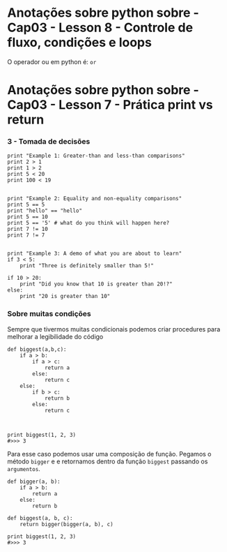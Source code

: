 # Anotações sobre python sobre - Cap03 - Lesson 8 - Controle de fluxo, condições e loops

O operador ou em python é: `or`

# Anotações sobre python sobre - Cap03 - Lesson 7 - Prática print vs return


### 3 - Tomada de decisões
```
print "Example 1: Greater-than and less-than comparisons"
print 2 > 1
print 1 > 2
print 5 < 20
print 100 < 19


print "Example 2: Equality and non-equality comparisons"
print 5 == 5
print "hello" == "hello"
print 5 == 10
print 5 == '5' # what do you think will happen here?
print 7 != 10
print 7 != 7


print "Example 3: A demo of what you are about to learn"
if 3 < 5:
    print "Three is definitely smaller than 5!"

if 10 > 20: 
    print "Did you know that 10 is greater than 20!?"
else:
    print "20 is greater than 10"
```

### Sobre muitas condições
Sempre que tivermos muitas condicionais podemos criar procedures para melhorar
a legibilidade do código

```
def biggest(a,b,c):
    if a > b:
        if a > c:
            return a
        else:
            return c
    else:
        if b > c:
            return b
        else:
            return c



print biggest(1, 2, 3)
#>>> 3
```
Para esse caso podemos usar uma composição de função. Pegamos o método `bigger` e
e retornamos dentro da função `biggest` passando os `argumentos`.

```
def bigger(a, b):
    if a > b:
        return a
    else:
        return b

def biggest(a, b, c):
    return bigger(bigger(a, b), c)

print biggest(1, 2, 3)
#>>> 3
```